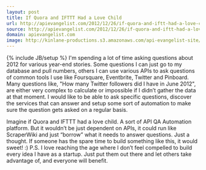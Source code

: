 ```yaml
---
layout: post
title: If Quora and IFTTT Had a Love Child
url: http://apievangelist.com/2012/12/26/if-quora-and-iftt-had-a-love-child/
source: http://apievangelist.com/2012/12/26/if-quora-and-iftt-had-a-love-child/
domain: apievangelist.com
image: http://kinlane-productions.s3.amazonaws.com/api-evangelist-site/blog/IFTTT-logo.jpeg
---
```

{% include JB/setup %}
I'm spending a lot of time asking questions about 2012 for various year-end stories.  Some questions I can just go to my database and pull numbers, others I can use various APIs to ask questions of common tools I use like Foursquare, Eventbrite, Twitter and Pinboard.
Many questions like, "How many Twitter followers did I have in June 2012", are either very complex to calculate or impossible if I didn&rsquo;t gather the data at that moment.  I would like to be able to ask specific questions, discover the services that can answer and setup some sort of automation to make sure the question gets asked on a regular basis.

Imagine if Quora and IFTTT had a love child.  A sort of API QA Automation platform.  But it wouldn&rsquo;t be just dependent on APIs, it could run like ScraperWiki and just &ldquo;borrow&rdquo; what it needs to answer questions.
Just a thought.  If someone has the spare time to build something like this, it would sweet!  :)
P.S.  I love reaching the age where I don&rsquo;t feel compelled to build every idea I have as a startup.  Just put them out there and let others take advantage of, and everyone will benefit.